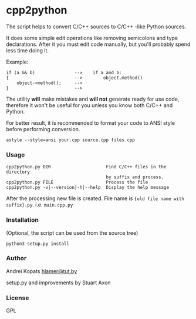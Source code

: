 # cpp2python

The script helps to convert C/C++ sources to C/C++ -like Python sources.

It does some simple edit operations like removing semicolons and type declarations.
After it you must edit code manually, but you'll probably spend less time doing it.

Example:
```
if (a && b)               -->    if a and b:
{                         -->        object.method()
    object->method();     -->
}                         -->
```

The utility **will** make mistakes and **will not** generate ready for use code,
therefore it won't be useful for you unless you know both C/C++ and Python.

For better result, it is recommended to format your code to ANSI style
before performing conversion.

```
astyle --style=ansi your.cpp source.cpp files.cpp
```

### Usage

    cpp2python.py DIR                     Find C/C++ files in the directory
                                          by suffix and process.
    cpp2python.py FILE                    Process the file
    cpp2python.py -v|--version|-h|--help  Display the help message

After the processing new file is created.
File name is `{old file name with suffix}.py`. i.e. `main.cpp.py`

### Installation
(Optional, the script can be used from the source tree)

    python3 setup.py install


### Author
Andrei Kopats <hlamer@tut.by>

setup.py and improvements by Stuart Axon

### License
GPL
